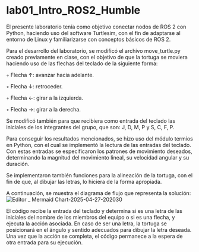 # lab01_Intro_ROS2_Humble
El presente laboratorio tenía como objetivo conectar nodos de ROS 2 con Python, haciendo uso del software Turtlesim, con el fin de adaptarse al entorno de Linux y familiarizarse con conceptos básicos de ROS 2.

Para el desarrollo del laboratorio, se modificó el archivo move_turtle.py creado previamente en clase, con el objetivo de que la tortuga se moviera haciendo uso de las flechas del teclado de la siguiente forma:

◦ Flecha ↑: avanzar hacia adelante.

◦ Flecha ↓: retroceder.

◦ Flecha ←: girar a la izquierda.

◦ Flecha →: girar a la derecha.

Se modificó también para que recibiera como entrada del teclado las iniciales de los integrantes del grupo, que son: J, D, M, P y S, C, F, P.

Para conseguir los resultados mencionados, se hizo uso del módulo termios en Python, con el cual se implementó la lectura de las entradas del teclado. Con estas entradas se especificaron los patrones de movimiento deseados, determinando la magnitud del movimiento lineal, su velocidad angular y su duración.

Se implementaron también funciones para la alineación de la tortuga, con el fin de que, al dibujar las letras, lo hiciera de la forma apropiada.

A continuación, se muestra el diagrama de flujo que representa la solución:
![Editor _ Mermaid Chart-2025-04-27-202030](https://github.com/user-attachments/assets/43b4f338-6ca3-40a4-beca-9aa96672f5ef)

El código recibe la entrada del teclado y determina si es una letra de las iniciales del nombre de los miembros del equipo o si es una flecha, y ejecuta la acción asociada. En caso de ser una letra, la tortuga se posicionará en el ángulo y sentido adecuados para dibujar la letra deseada. Una vez que la acción se completa, el código permanece a la espera de otra entrada para su ejecución.
